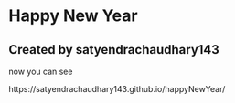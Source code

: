 <h1>Happy New Year  </h1>
<h2>Created by satyendrachaudhary143</h2>
<p>now you can see</p> https://satyendrachaudhary143.github.io/happyNewYear/
